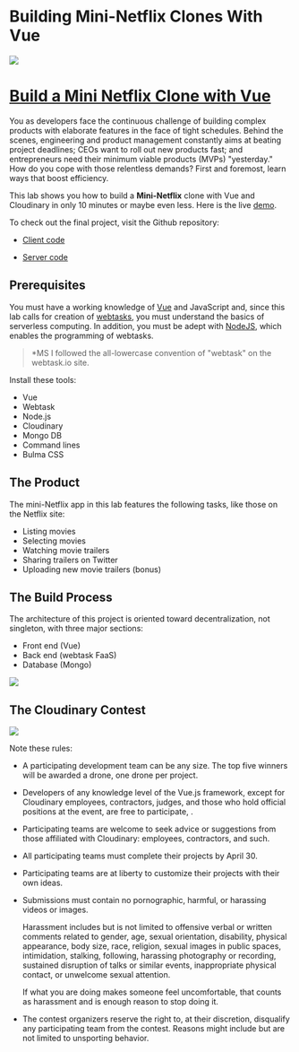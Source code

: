# Building Mini-Netflix Clones With Vue

![](https://res.cloudinary.com/christekh/image/upload/v1521713473/Screen_Shot_2018-03-22_at_11.10.14_AM_siu88b.png)


# [Build a Mini Netflix Clone with Vue](https://cloudinary.gitbooks.io/build-a-mini-netflix-clone-with-vue/content/)

You as developers face the continuous challenge of building complex products with elaborate features in the face of tight schedules. Behind the scenes, engineering and product management constantly aims at beating project deadlines; CEOs want to roll out new products fast; and entrepreneurs need their minimum viable products (MVPs) "yesterday." How do you cope with those relentless demands? First and foremost, learn ways that boost efficiency.  

This lab shows you how to build a **Mini-Netflix** clone with Vue and Cloudinary in only 10 minutes or maybe even less. Here is the live [demo](https://stupefied-mirzakhani-71dd38.netlify.com/).

To check out the final project, visit the Github repository:

* [Client code](https://github.com/cloudinary-developers/vue-mini-netflix-demo-client)

* [Server code](https://github.com/cloudinary-developers/vue-mini-netflix-demo-server)

## Prerequisites

You must have a working knowledge of [Vue](https://vuejs.org/) and JavaScript and, since this lab calls for creation of [webtasks](https://webtask.io/), you must understand the basics of serverless computing. In addition, you must be adept with [NodeJS](https://nodejs.org/), which enables the programming of webtasks.

> *MS I followed the all-lowercase convention of "webtask" on the webtask.io site.

Install these tools:

- Vue
- Webtask
- Node.js
- Cloudinary
- Mongo DB
- Command lines
- Bulma CSS

## The Product

The mini-Netflix app in this lab features the following tasks, like those on the Netflix site:

- Listing movies
- Selecting movies
- Watching movie trailers
- Sharing trailers on Twitter
- Uploading new movie trailers (bonus)

## The Build Process

The architecture of this project is oriented toward decentralization, not singleton, with three major sections:

- Front end (Vue)
- Back end (webtask FaaS)
- Database (Mongo)

![](https://res.cloudinary.com/christekh/image/upload/v1521714212/Group_uzxrb7.png)

## The Cloudinary Contest

![](https://res.cloudinary.com/christekh/image/upload/v1521714413/VueJS_Contest_image_xihzzm.png)

Note these rules:

- A participating development team can be any size. The top five winners will be awarded a drone, one drone per project.

- Developers of any knowledge level of the Vue.js framework, except for Cloudinary employees, contractors, judges, and those who hold official positions at the event, are free to participate, .

- Participating teams are welcome to seek advice or suggestions from those affiliated with Cloudinary: employees, contractors, and such.

- All participating teams must complete their projects by April 30.

- Participating teams are at liberty to customize their projects with their own ideas.

- Submissions must contain no pornographic, harmful, or harassing videos or images.

  Harassment includes but is not limited to offensive verbal or written comments related to gender, age, sexual orientation, disability, physical appearance, body size, race, religion, sexual images in public spaces, intimidation, stalking, following, harassing photography or recording, sustained disruption of talks or similar events, inappropriate physical contact, or unwelcome sexual attention.
  
  If what you are doing makes someone feel uncomfortable, that counts as harassment and is enough reason to stop doing it.
  
- The contest organizers reserve the right to, at their discretion, disqualify any participating team from the contest. Reasons might include but are not limited to  unsporting behavior.